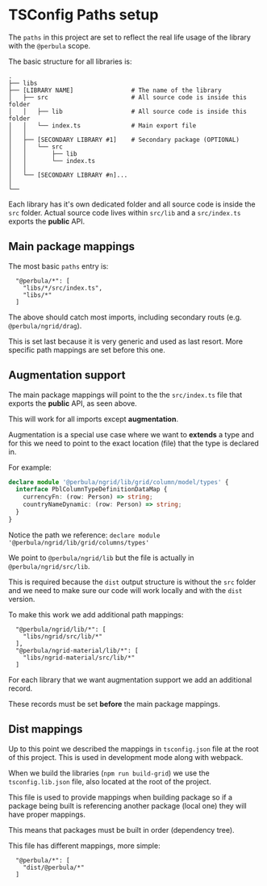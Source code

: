 # TSConfig Paths setup

The `paths` in this project are set to reflect the real life usage of the library with the `@perbula` scope.

The basic structure for all libraries is:

    .
    ├── libs
    ├── [LIBRARY NAME]                # The name of the library
    │   ├── src                       # All source code is inside this folder
    │   │   ├── lib                   # All source code is inside this folder
    │   │   └── index.ts              # Main export file
    │   │
    │   ├── [SECONDARY LIBRARY #1]    # Secondary package (OPTIONAL)
    │   │   └── src
    │   │       ├── lib
    │   │       └── index.ts
    │   │
    │   └── [SECONDARY LIBRARY #n]...
    │
    └──

Each library has it's own dedicated folder and all source code is inside the `src` folder. Actual source code lives within `src/lib` and a `src/index.ts` exports the **public** API.

## Main package mappings

The most basic `paths` entry is:

```
  "@perbula/*": [
    "libs/*/src/index.ts",
    "libs/*"
  ]
```

The above should catch most imports, including secondary routs (e.g. `@perbula/ngrid/drag`).

This is set last because it is very generic and used as last resort. More specific
path mappings are set before this one.

## Augmentation support

The main package mappings will point to the the `src/index.ts` file that exports the **public** API, as seen above.

This will work for all imports except **augmentation**.

Augmentation is a special use case where we want to **extends** a type and for this
we need to point to the exact location (file) that the type is declared in.

For example:

```ts
declare module '@perbula/ngrid/lib/grid/column/model/types' {
  interface PblColumnTypeDefinitionDataMap {
    currencyFn: (row: Person) => string;
    countryNameDynamic: (row: Person) => string;
  }
}
```

Notice the path we reference: `declare module '@perbula/ngrid/lib/grid/columns/types'`

We point to `@perbula/ngrid/lib` but the file is actually in `@perbula/ngrid/src/lib`.

This is required because the `dist` output structure is without the `src` folder and we need to make sure our code will work locally and with the `dist` version.

To make this work we add additional path mappings:

```
  "@perbula/ngrid/lib/*": [
    "libs/ngrid/src/lib/*"
  ],
  "@perbula/ngrid-material/lib/*": [
    "libs/ngrid-material/src/lib/*"
  ]
```

For each library that we want augmentation support we add an additional record.

These records must be set **before** the main package mappings.

## Dist mappings

Up to this point we described the mappings in `tsconfig.json` file at the root of this project. This is used in development mode along with webpack.

When we build the libraries (`npm run build-grid`) we use the `tsconfig.lib.json` file, also located at the root of the project.

This file is used to provide mappings when building package so if a package being built
is referencing another package (local one) they will have proper mappings.

This means that packages must be built in order (dependency tree).

This file has different mappings, more simple:

```
  "@perbula/*": [
    "dist/@perbula/*"
  ]
```
